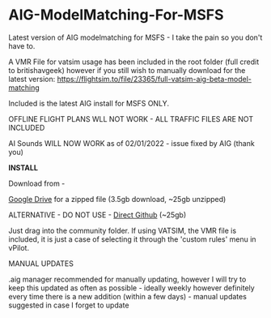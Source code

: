 # AIG-ModelMatching-For-MSFS
Latest version of AIG modelmatching for MSFS -  I take the pain so you don't have to.

A VMR File for vatsim usage has been included in the root folder (full credit to britishavgeek) however if you still wish to manually download for the latest version: https://flightsim.to/file/23365/full-vatsim-aig-beta-model-matching

Included is the latest AIG install for MSFS ONLY.

OFFLINE FLIGHT PLANS WLL NOT WORK - ALL TRAFFIC FILES ARE NOT INCLUDED

AI Sounds WILL NOW WORK as of 02/01/2022 - issue fixed by AIG (thank you)

<b>INSTALL</b>

Download from - 

[Google Drive](https://drive.google.com/file/d/1bVYCt3L3GaoAPSlzKbCMfm82_LTO1Ktu/view?usp=sharing) for a zipped file (3.5gb download, ~25gb unzipped)

ALTERNATIVE - DO NOT USE - [Direct Github]() (~25gb)

Just drag into the community folder. If using VATSIM, the VMR file is included, it is just a case of selecting it through the 'custom rules' menu in vPilot.


MANUAL UPDATES

.aig manager recommended for manually updating, however I will try to keep this updated as often as possible - ideally weekly however definitely every time there is a new addition (within a few days) - manual updates suggested in case I forget to update

